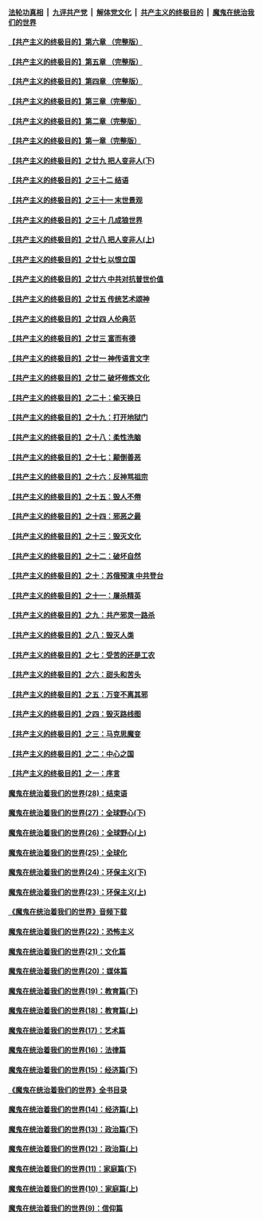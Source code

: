 ####  [法轮功真相](../../../../basic/blob/master/README.md?t=06090401) &nbsp;|&nbsp; [九评共产党](../../../../9ping.md/blob/master/README.md?t=06090401) &nbsp;|&nbsp; [解体党文化](../../../../jtdwh.md/blob/master/README.md?t=06090401)  &nbsp;|&nbsp; [共产主义的终极目的](../../../../gczydzjmd.md/blob/master/README.md?t=06090401) &nbsp;|&nbsp; [魔鬼在统治我们的世界](../../../../mgztzwmdsj.md/blob/master/README.md?t=06090401) 

#### [【共产主义的终极目的】第六章 （完整版）](../pages/nsc422/n11428913.md?t=06090401) 

#### [【共产主义的终极目的】第五章 （完整版）](../pages/nsc422/n11428912.md?t=06090401) 

#### [【共产主义的终极目的】第四章 （完整版）](../pages/nsc422/n11428907.md?t=06090401) 

#### [【共产主义的终极目的】第三章（完整版）](../pages/nsc422/n11428848.md?t=06090401) 

#### [【共产主义的终极目的】第二章（完整版）](../pages/nsc422/n11428831.md?t=06090401) 

#### [【共产主义的终极目的】第一章（完整版）](../pages/nsc422/n11417651.md?t=06090401) 

#### [【共产主义的终极目的】之廿九 把人变非人(下)](../pages/nsc422/n11344140.md?t=06090401) 

#### [【共产主义的终极目的】之三十二 结语](../pages/nsc422/n11360535.md?t=06090401) 

#### [【共产主义的终极目的】之三十一 末世景观](../pages/nsc422/n11351129.md?t=06090401) 

#### [【共产主义的终极目的】之三十 几成狼世界](../pages/nsc422/n11348280.md?t=06090401) 

#### [【共产主义的终极目的】之廿八 把人变非人(上)](../pages/nsc422/n11340492.md?t=06090401) 

#### [【共产主义的终极目的】之廿七 以恨立国](../pages/nsc422/n11336944.md?t=06090401) 

#### [【共产主义的终极目的】之廿六 中共对抗普世价值](../pages/nsc422/n11324785.md?t=06090401) 

#### [【共产主义的终极目的】之廿五 传统艺术颂神](../pages/nsc422/n11296396.md?t=06090401) 

#### [【共产主义的终极目的】之廿四 人伦典范](../pages/nsc422/n11296397.md?t=06090401) 

#### [【共产主义的终极目的】之廿三 富而有德](../pages/nsc422/n11283598.md?t=06090401) 

#### [【共产主义的终极目的】之廿一 神传语言文字](../pages/nsc422/n11263265.md?t=06090401) 

#### [【共产主义的终极目的】之廿二 破坏修炼文化](../pages/nsc422/n11245728.md?t=06090401) 

#### [【共产主义的终极目的】之二十：偷天换日](../pages/nsc422/n11238846.md?t=06090401) 

#### [【共产主义的终极目的】之十九：打开地狱门](../pages/nsc422/n11206376.md?t=06090401) 

#### [【共产主义的终极目的】之十八：柔性洗脑](../pages/nsc422/n11199994.md?t=06090401) 

#### [【共产主义的终极目的】之十七：颠倒善恶](../pages/nsc422/n11179782.md?t=06090401) 

#### [【共产主义的终极目的】之十六：反神骂祖宗](../pages/nsc422/n11166798.md?t=06090401) 

#### [【共产主义的终极目的】之十五：毁人不倦](../pages/nsc422/n11166792.md?t=06090401) 

#### [【共产主义的终极目的】之十四：邪恶之最](../pages/nsc422/n11150249.md?t=06090401) 

#### [【共产主义的终极目的】之十三：毁灭文化](../pages/nsc422/n11135227.md?t=06090401) 

#### [【共产主义的终极目的】之十二：破坏自然](../pages/nsc422/n11135214.md?t=06090401) 

#### [【共产主义的终极目的】之十：苏俄预演 中共登台](../pages/nsc422/n11118424.md?t=06090401) 

#### [【共产主义的终极目的】之十一：屠杀精英](../pages/nsc422/n11118442.md?t=06090401) 

#### [【共产主义的终极目的】之九：共产邪灵一路杀](../pages/nsc422/n11114139.md?t=06090401) 

#### [【共产主义的终极目的】之八：毁灭人类](../pages/nsc422/n11108503.md?t=06090401) 

#### [【共产主义的终极目的】之七：受苦的还是工农](../pages/nsc422/n11101809.md?t=06090401) 

#### [【共产主义的终极目的】之六：甜头和苦头](../pages/nsc422/n11096971.md?t=06090401) 

#### [【共产主义的终极目的】之五：万变不离其邪](../pages/nsc422/n11091285.md?t=06090401) 

#### [【共产主义的终极目的】之四：毁灭路线图](../pages/nsc422/n11086284.md?t=06090401) 

#### [【共产主义的终极目的】之三：马克思魔变](../pages/nsc422/n11061941.md?t=06090401) 

#### [【共产主义的终极目的】之二：中心之国](../pages/nsc422/n11047728.md?t=06090401) 

#### [【共产主义的终极目的】之一：序言](../pages/nsc422/n11086077.md?t=06090401) 

#### [魔鬼在统治着我们的世界(28)：结束语](../pages/nsc422/n10936246.md?t=06090401) 

#### [魔鬼在统治着我们的世界(27)：全球野心(下)](../pages/nsc422/n10928319.md?t=06090401) 

#### [魔鬼在统治着我们的世界(26)：全球野心(上)](../pages/nsc422/n10900318.md?t=06090401) 

#### [魔鬼在统治着我们的世界(25)：全球化](../pages/nsc422/n10788205.md?t=06090401) 

#### [魔鬼在统治着我们的世界(24)：环保主义(下)](../pages/nsc422/n10695307.md?t=06090401) 

#### [魔鬼在统治着我们的世界(23)：环保主义(上)](../pages/nsc422/n10688613.md?t=06090401) 

#### [《魔鬼在统治着我们的世界》音频下载](../pages/nsc422/n10635553.md?t=06090401) 

#### [魔鬼在统治着我们的世界(22)：恐怖主义](../pages/nsc422/n10614727.md?t=06090401) 

#### [魔鬼在统治着我们的世界(21)：文化篇](../pages/nsc422/n10597706.md?t=06090401) 

#### [魔鬼在统治着我们的世界(20)：媒体篇](../pages/nsc422/n10586579.md?t=06090401) 

#### [魔鬼在统治着我们的世界(19)：教育篇(下)](../pages/nsc422/n10564808.md?t=06090401) 

#### [魔鬼在统治着我们的世界(18)：教育篇(上)](../pages/nsc422/n10526970.md?t=06090401) 

#### [魔鬼在统治着我们的世界(17)：艺术篇](../pages/nsc422/n10499093.md?t=06090401) 

#### [魔鬼在统治着我们的世界(16)：法律篇](../pages/nsc422/n10485969.md?t=06090401) 

#### [魔鬼在统治着我们的世界(15)：经济篇(下)](../pages/nsc422/n10469975.md?t=06090401) 

#### [《魔鬼在统治着我们的世界》全书目录](../pages/nsc422/n10464261.md?t=06090401) 

#### [魔鬼在统治着我们的世界(14)：经济篇(上)](../pages/nsc422/n10457370.md?t=06090401) 

#### [魔鬼在统治着我们的世界(13)：政治篇(下)](../pages/nsc422/n10448270.md?t=06090401) 

#### [魔鬼在统治着我们的世界(12)：政治篇(上)](../pages/nsc422/n10444576.md?t=06090401) 

#### [魔鬼在统治着我们的世界(11)：家庭篇(下)](../pages/nsc422/n10440961.md?t=06090401) 

#### [魔鬼在统治着我们的世界(10)：家庭篇(上)](../pages/nsc422/n10435448.md?t=06090401) 

#### [魔鬼在统治着我们的世界(9)：信仰篇](../pages/nsc422/n10432159.md?t=06090401) 

